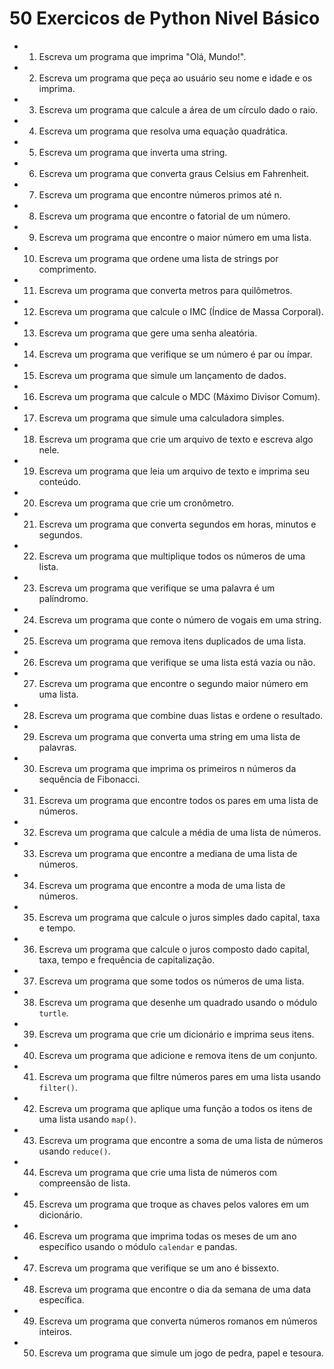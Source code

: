 # 50 Exercicos de Python Nivel Básico

- 1. Escreva um programa que imprima "Olá, Mundo!".
- 2. Escreva um programa que peça ao usuário seu nome e idade e os imprima.
- 3. Escreva um programa que calcule a área de um círculo dado o raio.
- 4. Escreva um programa que resolva uma equação quadrática.
- 5. Escreva um programa que inverta uma string.
- 6. Escreva um programa que converta graus Celsius em Fahrenheit.
- 7. Escreva um programa que encontre números primos até n.
- 8. Escreva um programa que encontre o fatorial de um número.
- 9. Escreva um programa que encontre o maior número em uma lista.
- 10. Escreva um programa que ordene uma lista de strings por comprimento.
- 11. Escreva um programa que converta metros para quilômetros.
- 12. Escreva um programa que calcule o IMC (Índice de Massa Corporal).
- 13. Escreva um programa que gere uma senha aleatória.
- 14. Escreva um programa que verifique se um número é par ou ímpar.
- 15. Escreva um programa que simule um lançamento de dados.
- 16. Escreva um programa que calcule o MDC (Máximo Divisor Comum).
- 17. Escreva um programa que simule uma calculadora simples.
- 18. Escreva um programa que crie um arquivo de texto e escreva algo nele.
- 19. Escreva um programa que leia um arquivo de texto e imprima seu conteúdo.
- 20. Escreva um programa que crie um cronômetro.
- 21. Escreva um programa que converta segundos em horas, minutos e segundos.
- 22. Escreva um programa que multiplique todos os números de uma lista.
- 23. Escreva um programa que verifique se uma palavra é um palíndromo.
- 24. Escreva um programa que conte o número de vogais em uma string.
- 25. Escreva um programa que remova itens duplicados de uma lista.
- 26. Escreva um programa que verifique se uma lista está vazia ou não.
- 27. Escreva um programa que encontre o segundo maior número em uma lista.
- 28. Escreva um programa que combine duas listas e ordene o resultado.
- 29. Escreva um programa que converta uma string em uma lista de palavras.
- 30. Escreva um programa que imprima os primeiros n números da sequência de Fibonacci.
- 31. Escreva um programa que encontre todos os pares em uma lista de números.
- 32. Escreva um programa que calcule a média de uma lista de números.
- 33. Escreva um programa que encontre a mediana de uma lista de números.
- 34. Escreva um programa que encontre a moda de uma lista de números.
- 35. Escreva um programa que calcule o juros simples dado capital, taxa e tempo.
- 36. Escreva um programa que calcule o juros composto dado capital, taxa, tempo e frequência de capitalização.
- 37. Escreva um programa que some todos os números de uma lista.
- 38. Escreva um programa que desenhe um quadrado usando o módulo `turtle`.
- 39. Escreva um programa que crie um dicionário e imprima seus itens.
- 40. Escreva um programa que adicione e remova itens de um conjunto.
- 41. Escreva um programa que filtre números pares em uma lista usando `filter()`.
- 42. Escreva um programa que aplique uma função a todos os itens de uma lista usando `map()`.
- 43. Escreva um programa que encontre a soma de uma lista de números usando `reduce()`.
- 44. Escreva um programa que crie uma lista de números com compreensão de lista.
- 45. Escreva um programa que troque as chaves pelos valores em um dicionário.
- 46. Escreva um programa que imprima todas os meses de um ano específico usando o módulo `calendar` e pandas.
- 47. Escreva um programa que verifique se um ano é bissexto.
- 48. Escreva um programa que encontre o dia da semana de uma data específica.
- 49. Escreva um programa que converta números romanos em números inteiros.
- 50. Escreva um programa que simule um jogo de pedra, papel e tesoura.
